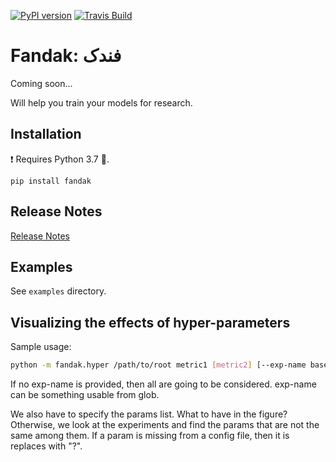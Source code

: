 [![PyPI version](https://badge.fury.io/py/fandak.svg)](https://pypi.org/project/fandak/)
[![Travis Build](https://api.travis-ci.com/yassersouri/fandak.svg?branch=master)](https://travis-ci.com/yassersouri/fandak)

# Fandak: فندک

Coming soon...

Will help you train your models for research.

## Installation

:exclamation: Requires Python 3.7 :snake:.

`pip install fandak`

## Release Notes

[Release Notes](release_notes.md)

## Examples

See `examples` directory.


## Visualizing the effects of hyper-parameters

Sample usage:

```bash
python -m fandak.hyper /path/to/root metric1 [metric2] [--exp-name baseline-*] [--params-list path/to/params/list.txt]
```

If no exp-name is provided, then all are going to be considered.
exp-name can be something usable from glob.

We also have to specify the params list. What to have in the figure? Otherwise, we look
at the experiments and find the params that are not the same among them.
If a param is missing from a config file, then it is replaces with "?".
